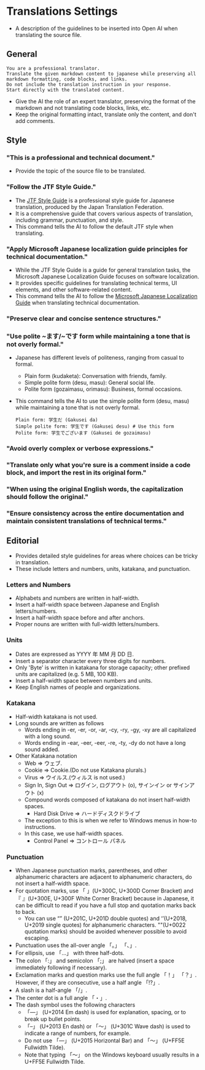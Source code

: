 # Translations Settings

* A description of the guidelines to be inserted into Open AI when translating the source file.

## General

```text
You are a professional translator.
Translate the given markdown content to japanese while preserving all markdown formatting, code blocks, and links.
Do not include the translation instruction in your response.
Start directly with the translated content.
```

* Give the AI the role of an expert translator, preserving the format of the markdown and not translating code blocks,
  links, etc.
* Keep the original formatting intact, translate only the content, and don't add comments.

## Style

### "This is a professional and technical document."

* Provide the topic of the source file to be translated.

### "Follow the JTF Style Guide."

* The [JTF Style Guide](https://www.jtf.jp/) is a professional style guide for Japanese translation, produced by the
  Japan Translation
  Federation.
* It is a comprehensive guide that covers various aspects of translation, including grammar, punctuation, and style.
* This command tells the AI to follow the default JTF style when translating.

### "Apply Microsoft Japanese localization guide principles for technical documentation."

* While the JTF Style Guide is a guide for general translation tasks, the Microsoft Japanese Localization Guide focuses
  on software localization.
* It provides specific guidelines for translating technical terms, UI elements, and other software-related content.
* This command tells the AI to follow
  the [Microsoft Japanese Localization Guide](https://learn.microsoft.com/ko-kr/globalization/reference/microsoft-style-guides)
  when translating technical
  documentation.

### "Preserve clear and concise sentence structures."

### "Use polite ~ます/~です form while maintaining a tone that is not overly formal."

* Japanese has different levels of politeness, ranging from casual to formal.
    * Plain form (kudaketa): Conversation with friends, family.
    * Simple polite form (desu, masu): General social life.
    * Polite form (gozaimasu, orimasu): Business, formal occasions.

* This command tells the AI to use the simple polite form (desu, masu) while maintaining a tone that is not overly
  formal.
  ```text
  Plain form: 学生だ (Gakusei da)
  Simple polite form: 学生です (Gakusei desu) # Use this form
  Polite form: 学生でございます (Gakusei de gozaimasu)
  ```

### "Avoid overly complex or verbose expressions."

### "Translate only what you're sure is a comment inside a code block, and import the rest in its original form."

### "When using the original English words, the capitalization should follow the original."

### "Ensure consistency across the entire documentation and maintain consistent translations of technical terms."

## Editorial

* Provides detailed style guidelines for areas where choices can be tricky in translation.
* These include letters and numbers, units, katakana, and punctuation.

### Letters and Numbers

* Alphabets and numbers are written in half-width.
* Insert a half-width space between Japanese and English letters/numbers.
* Insert a half-width space before and after anchors.
* Proper nouns are written with full-width letters/numbers.

### Units

* Dates are expressed as YYYY 年 MM 月 DD 日.
* Insert a separator character every three digits for numbers.
* Only 'Byte' is written in katakana for storage capacity; other prefixed units are capitalized (e.g. 5 MB, 100 KB).
* Insert a half-width space between numbers and units.
* Keep English names of people and organizations.

### Katakana

* Half-width katakana is not used.
* Long sounds are written as follows
    * Words ending in -er, -er, -or, -ar, -cy, -ry, -gy, -xy are all capitalized with a long sound.
    * Words ending in -ear, -eer, -eer, -re, -ty, -dy do not have a long sound added.
* Other Katakana notation
    * Web => ウェブ.
    * Cookie => Cookie.(Do not use Katakana plurals.)
    * Virus => ウイルス.(ウィルス is not used.)
    * Sign In, Sign Out => ログイン, ログアウト (o), サインイン or サインアウト (x)
    * Compound words composed of katakana do not insert half-width spaces.
        * Hard Disk Drive => ハードディスクドライブ
    * The exception to this is when we refer to Windows menus in how-to instructions.
    * In this case, we use half-width spaces.
        * Control Panel => コントロール パネル

### Punctuation

* When Japanese punctuation marks, parentheses, and other alphanumeric characters are adjacent to alphanumeric
  characters, do not insert a half-width space.
* For quotation marks, use 「 」(U+300C, U+300D Corner Bracket) and 『 』(U+300E, U+300F White Corner Bracket) because in
  Japanese, it can be difficult to read if you have a full stop and quotation marks back to back.
    * You can use “” (U+201C, U+201D double quotes) and ‘’(U+2018, U+2019 single quotes) for alphanumeric characters.
      ""(U+0022 quotation marks) should be avoided whenever possible to avoid escaping.
* Punctuation uses the all-over angle 「。」 「、」.
* For ellipsis, use 「...」 with three half-dots.
* The colon 「:」 and semicolon 「;」 are halved (insert a space immediately following if necessary).
* Exclamation marks and question marks use the full angle 「！」 「？」. However, if they are consecutive, use a half
  angle 「!?」.
* A slash is a half-angle 「/」.
* The center dot is a full angle 「・」.
* The dash symbol uses the following characters
    * 「—」 (U+2014 Em dash) is used for explanation, spacing, or to break up bullet points.
    * 「–」 (U+2013 En dash) or 「〜」 (U+301C Wave dash) is used to indicate a range of numbers, for example.
    * Do not use 「―」 (U+2015 Horizontal Bar) and 「～」 (U+FF5E Fullwidth Tilde).
    * Note that typing 「～」 on the Windows keyboard usually results in a U+FF5E Fullwidth Tilde.






